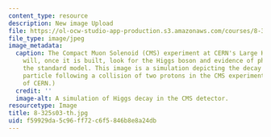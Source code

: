 ```yaml
---
content_type: resource
description: New image Upload
file: https://ol-ocw-studio-app-production.s3.amazonaws.com/courses/8-325-relativistic-quantum-field-theory-iii-spring-2007/f59929da5c96ff72c6f5846b8e8a24db_8-325s03-th.jpg
file_type: image/jpeg
image_metadata:
  caption: The Compact Muon Solenoid (CMS) experiment at CERN's Large Hadron Collider
    will, once it is built, look for the Higgs boson and evidence of physics beyond
    the standard model. This image is a simulation depicting the decay of a Higgs
    particle following a collision of two protons in the CMS experiment. (Image courtesy
    of CERN.)
  credit: ''
  image-alt: A simulation of Higgs decay in the CMS detector.
resourcetype: Image
title: 8-325s03-th.jpg
uid: f59929da-5c96-ff72-c6f5-846b8e8a24db
---
```

